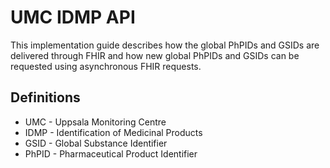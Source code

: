 # UMC IDMP API
This implementation guide describes how the global PhPIDs and GSIDs are delivered through FHIR and how new global PhPIDs and GSIDs can be requested using asynchronous FHIR requests.

## Definitions

- UMC - Uppsala Monitoring Centre
- IDMP - Identification of Medicinal Products
- GSID - Global Substance Identifier
- PhPID - Pharmaceutical Product Identifier
